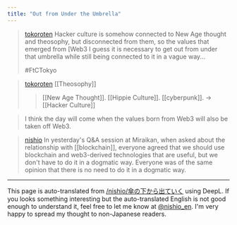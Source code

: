 ```yaml
---
title: "Out from Under the Umbrella"
---
```


> [tokoroten](https://x.com/tokoroten/status/1816006828678881324) Hacker culture is somehow connected to New Age thought and theosophy, but disconnected from them, so the values that emerged from [Web3 I guess it is necessary to get out from under that umbrella while still being connected to it in a vague way...
>
>  #FtCTokyo

> [tokoroten](https://x.com/tokoroten/status/1816008331619885265) [[Theosophy]]
> >[[New Age Thought]].
> >[[Hippie Culture]].
> > [[cyberpunk]].
>  → [[Hacker Culture]]
>

>
>  I think the day will come when the values born from Web3 will also be taken off Web3.

> [nishio](https://x.com/nishio/status/1817007920904839260) In yesterday's Q&A session at Miraikan, when asked about the relationship with [[blockchain]], everyone agreed that we should use blockchain and web3-derived technologies that are useful, but we don't have to do it in a dogmatic way. Everyone was of the same opinion that there is no need to do it in a dogmatic way.

---
This page is auto-translated from [/nishio/傘の下から出ていく](https://scrapbox.io/nishio/傘の下から出ていく) using DeepL. If you looks something interesting but the auto-translated English is not good enough to understand it, feel free to let me know at [@nishio_en](https://twitter.com/nishio_en). I'm very happy to spread my thought to non-Japanese readers.